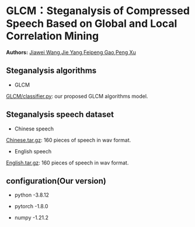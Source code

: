 # GLCM：Steganalysis of Compressed Speech Based on Global and Local Correlation Mining

**Authors:** 
[Jiawei Wang](https://github.com/Acon-Wang/),[Jie Yang](),[Feipeng Gao](),[Peng Xu]()

## Steganalysis algorithms

* GLCM

[GLCM/classifier.py](https://github.com/Acon-Wang/GLCM/blob/main/GLCM/classifier.py): our proposed GLCM algorithms model.

## Steganalysis speech dataset

* Chinese speech

[Chinese.tar.gz](https://drive.google.com/file/d/1LF2dAXHkd8TmzaDnTg0Zmbs7xVdSovMH/view?usp=sharing): 160 pieces of speech in wav format.

* English speech

[English.tar.gz](https://drive.google.com/file/d/1Uy7WyEg3y-hvefUczo_6gFyyeeTC6ohg/view?usp=sharing): 160 pieces of speech in wav format.

## configuration(Our version)

* python -3.8.12

* pytorch -1.8.0

* numpy -1.21.2

